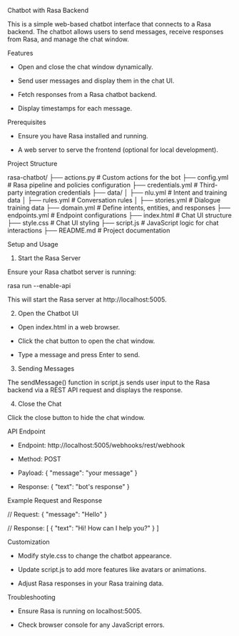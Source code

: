 Chatbot with Rasa Backend

This is a simple web-based chatbot interface that connects to a Rasa backend. The chatbot allows users to send messages, receive responses from Rasa, and manage the chat window.

Features

- Open and close the chat window dynamically.

- Send user messages and display them in the chat UI.

- Fetch responses from a Rasa chatbot backend.

- Display timestamps for each message.

Prerequisites

- Ensure you have Rasa installed and running.

- A web server to serve the frontend (optional for local development).

Project Structure

rasa-chatbot/
├── actions.py             # Custom actions for the bot
├── config.yml             # Rasa pipeline and policies configuration
├── credentials.yml        # Third-party integration credentials
├── data/
│   ├── nlu.yml            # Intent and training data
│   ├── rules.yml          # Conversation rules
│   ├── stories.yml        # Dialogue training data
├── domain.yml             # Define intents, entities, and responses
├── endpoints.yml          # Endpoint configurations
├── index.html      # Chat UI structure
├── style.css       # Chat UI styling
├── script.js       # JavaScript logic for chat interactions
├── README.md       # Project documentation

Setup and Usage

1. Start the Rasa Server

Ensure your Rasa chatbot server is running:

rasa run --enable-api

This will start the Rasa server at http://localhost:5005.

2. Open the Chatbot UI

- Open index.html in a web browser.

- Click the chat button to open the chat window.
 
- Type a message and press Enter to send.

3. Sending Messages

The sendMessage() function in script.js sends user input to the Rasa backend via a REST API request and displays the response.

4. Close the Chat

Click the close button to hide the chat window.

API Endpoint

- Endpoint: http://localhost:5005/webhooks/rest/webhook

- Method: POST

- Payload: { "message": "your message" }

- Response: { "text": "bot's response" }

Example Request and Response

// Request:
{
  "message": "Hello"
}

// Response:
[
  {
    "text": "Hi! How can I help you?"
  }
]

Customization

- Modify style.css to change the chatbot appearance.

- Update script.js to add more features like avatars or animations.

- Adjust Rasa responses in your Rasa training data.

Troubleshooting

- Ensure Rasa is running on localhost:5005.

- Check browser console for any JavaScript errors.



